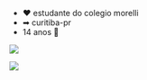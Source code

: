 - ❤︎ estudante do colegio morelli
- ➡︎ curitiba-pr
- 14 anos 🥰


![](https://media1.tenor.com/m/J9mOaXMbKygAAAAC/mochi-pet.gif)


![](https://media.tenor.com/xxPgBuwmddQAAAAi/cat.gif)
